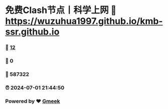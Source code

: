 # 免费Clash节点丨科学上网 :link: https://wuzuhua1997.github.io/kmb-ssr.github.io 
### :page_facing_up: [12](https://wuzuhua1997.github.io/kmb-ssr.github.io/tag.html) 
### :speech_balloon: 0 
### :hibiscus: 587322 
### :alarm_clock: 2024-07-01 21:44:50 
### Powered by :heart: [Gmeek](https://github.com/Meekdai/Gmeek)
